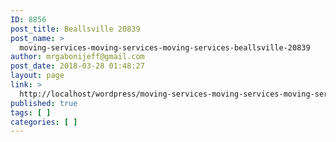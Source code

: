 ```yaml
---
ID: 8856
post_title: Beallsville 20839
post_name: >
  moving-services-moving-services-moving-services-beallsville-20839
author: mrgabonijeff@gmail.com
post_date: 2018-03-28 01:48:27
layout: page
link: >
  http://localhost/wordpress/moving-services-moving-services-moving-services-beallsville-20839/
published: true
tags: [ ]
categories: [ ]
---
```

